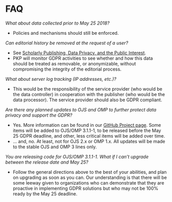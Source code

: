 # FAQ

_What about data collected prior to May 25 2018?_
- Policies and mechanisms should still be enforced.

_Can editorial history be removed at the request of a user?_
- See [Scholarly Publishing, Data Privacy, and the Public Interest](/gdpr/en/scholarly-publishing).
- PKP will monitor GDPR activities to see whether and how this data should be treated as removable, or anonymizable, without compromising the integrity of the editorial process.

_What about server log tracking (IP addresses, etc.)?_
- This would be the responsibility of the service provider (who would be the data controller) in cooperation with the publisher (who would be the data processor). The service provider should also be GDPR compliant.

_Are there any planned updates to OJS and OMP to further protect data privacy and support the GDPR?_
- Yes. More information can be found in our [GitHub Project page](https://github.com/pkp/pkp-lib/projects/11). Some items will be added to OJS/OMP 3.1.1-1, to be released before the May 25 GDPR deadline, and other, less critical items will be added over time.
- ... and, no. At least, not for OJS 2.x or OMP 1.x. All updates will be made to the stable OJS and OMP 3 lines only.

_You are releasing code for OJS/OMP 3.1.1-1. What if I can’t upgrade between the release date and May 25?_
- Follow the general directions above to the best of your abilities, and plan on upgrading as soon as you can. Our understanding is that there will be some leeway given to organizations who can demonstrate that they are proactive in implementing GDPR solutions but who may not be 100% ready by the May 25 deadline. 
